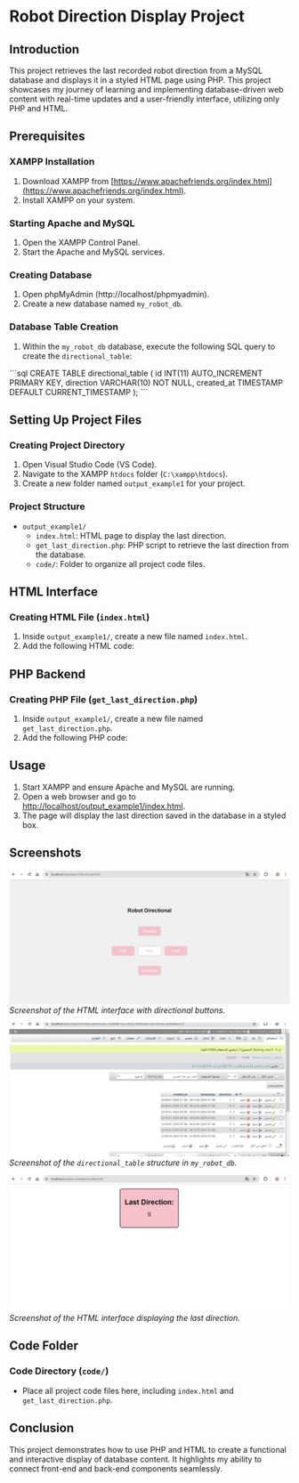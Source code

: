 # Robot Direction Display Project

## Introduction
This project retrieves the last recorded robot direction from a MySQL database and displays it in a styled HTML page using PHP. This project showcases my journey of learning and implementing database-driven web content with real-time updates and a user-friendly interface, utilizing only PHP and HTML.

## Prerequisites
### XAMPP Installation
1. Download XAMPP from [https://www.apachefriends.org/index.html](https://www.apachefriends.org/index.html).
2. Install XAMPP on your system.

### Starting Apache and MySQL
1. Open the XAMPP Control Panel.
2. Start the Apache and MySQL services.

### Creating Database
1. Open phpMyAdmin (http://localhost/phpmyadmin).
2. Create a new database named `my_robot_db`.

### Database Table Creation
1. Within the `my_robot_db` database, execute the following SQL query to create the `directional_table`:

\```sql
CREATE TABLE directional_table (
    id INT(11) AUTO_INCREMENT PRIMARY KEY,
    direction VARCHAR(10) NOT NULL,
    created_at TIMESTAMP DEFAULT CURRENT_TIMESTAMP
);
\```

## Setting Up Project Files
### Creating Project Directory
1. Open Visual Studio Code (VS Code).
2. Navigate to the XAMPP `htdocs` folder (`C:\xampp\htdocs`).
3. Create a new folder named `output_example1` for your project.

### Project Structure
- `output_example1/`
  - `index.html`: HTML page to display the last direction.
  - `get_last_direction.php`: PHP script to retrieve the last direction from the database.
  - `code/`: Folder to organize all project code files.

## HTML Interface
### Creating HTML File (`index.html`)
1. Inside `output_example1/`, create a new file named `index.html`.
2. Add the following HTML code:

## PHP Backend
### Creating PHP File (`get_last_direction.php`)
1. Inside `output_example1/`, create a new file named `get_last_direction.php`.
2. Add the following PHP code:

## Usage

1. Start XAMPP and ensure Apache and MySQL are running.
2. Open a web browser and go to [http://localhost/output_example1/index.html](http://localhost/output_example1/index.html).
3. The page will display the last direction saved in the database in a styled box.

## Screenshots

![Web Page](IMG_5060.jpg)
*Screenshot of the HTML interface with directional buttons.*

![Database Table](IMG_5062.jpg)
*Screenshot of the `directional_table` structure in `my_robot_db`.*

![Web Page](IMG_5061.jpg)
*Screenshot of the HTML interface displaying the last direction.*

## Code Folder
### Code Directory (`code/`)
- Place all project code files here, including `index.html` and `get_last_direction.php`.

## Conclusion
This project demonstrates how to use PHP and HTML to create a functional and interactive display of database content. It highlights my ability to connect front-end and back-end components seamlessly.
